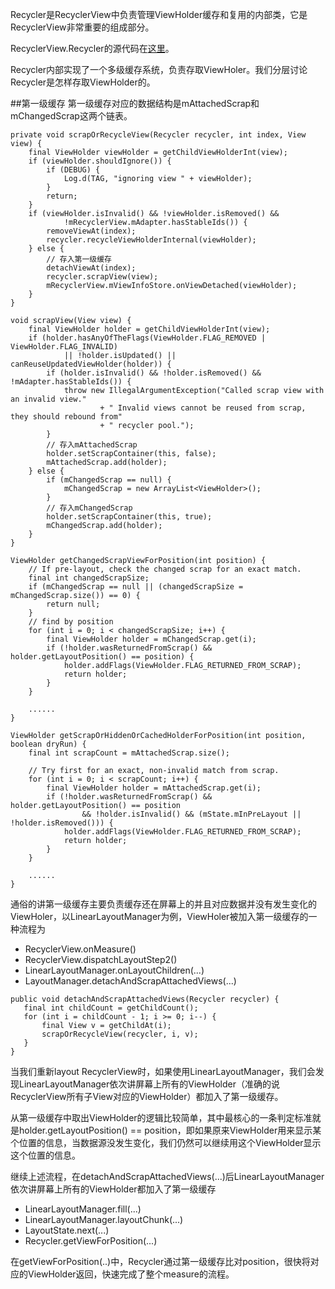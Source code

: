 Recycler是RecyclerView中负责管理ViewHolder缓存和复用的内部类，它是RecyclerView非常重要的组成部分。

RecyclerView.Recycler的源代码在[这里](https://github.com/android/platform_frameworks_support/blob/master/v7/recyclerview/src/android/support/v7/widget/RecyclerView.java#L5144)。

Recycler内部实现了一个多级缓存系统，负责存取ViewHoler。我们分层讨论Recycler是怎样存取ViewHolder的。

##第一级缓存
第一级缓存对应的数据结构是mAttachedScrap和mChangedScrap这两个链表。

```
private void scrapOrRecycleView(Recycler recycler, int index, View view) {
    final ViewHolder viewHolder = getChildViewHolderInt(view);
    if (viewHolder.shouldIgnore()) {
        if (DEBUG) {
            Log.d(TAG, "ignoring view " + viewHolder);
        }
        return;
    }
    if (viewHolder.isInvalid() && !viewHolder.isRemoved() &&
            !mRecyclerView.mAdapter.hasStableIds()) {
        removeViewAt(index);
        recycler.recycleViewHolderInternal(viewHolder);
    } else {
        // 存入第一级缓存
        detachViewAt(index);
        recycler.scrapView(view);
        mRecyclerView.mViewInfoStore.onViewDetached(viewHolder);
    }
}

void scrapView(View view) {
    final ViewHolder holder = getChildViewHolderInt(view);
    if (holder.hasAnyOfTheFlags(ViewHolder.FLAG_REMOVED | ViewHolder.FLAG_INVALID)
            || !holder.isUpdated() || canReuseUpdatedViewHolder(holder)) {
        if (holder.isInvalid() && !holder.isRemoved() && !mAdapter.hasStableIds()) {
            throw new IllegalArgumentException("Called scrap view with an invalid view."
                    + " Invalid views cannot be reused from scrap, they should rebound from"
                    + " recycler pool.");
        }
        // 存入mAttachedScrap
        holder.setScrapContainer(this, false);
        mAttachedScrap.add(holder);
    } else {
        if (mChangedScrap == null) {
            mChangedScrap = new ArrayList<ViewHolder>();
        }
        // 存入mChangedScrap
        holder.setScrapContainer(this, true);
        mChangedScrap.add(holder);
    }
}

ViewHolder getChangedScrapViewForPosition(int position) {
    // If pre-layout, check the changed scrap for an exact match.
    final int changedScrapSize;
    if (mChangedScrap == null || (changedScrapSize = mChangedScrap.size()) == 0) {
        return null;
    }
    // find by position
    for (int i = 0; i < changedScrapSize; i++) {
        final ViewHolder holder = mChangedScrap.get(i);
        if (!holder.wasReturnedFromScrap() && holder.getLayoutPosition() == position) {
            holder.addFlags(ViewHolder.FLAG_RETURNED_FROM_SCRAP);
            return holder;
        }
    }

    ......
}

ViewHolder getScrapOrHiddenOrCachedHolderForPosition(int position, boolean dryRun) {
    final int scrapCount = mAttachedScrap.size();

    // Try first for an exact, non-invalid match from scrap.
    for (int i = 0; i < scrapCount; i++) {
        final ViewHolder holder = mAttachedScrap.get(i);
        if (!holder.wasReturnedFromScrap() && holder.getLayoutPosition() == position
                && !holder.isInvalid() && (mState.mInPreLayout || !holder.isRemoved())) {
            holder.addFlags(ViewHolder.FLAG_RETURNED_FROM_SCRAP);
            return holder;
        }
    }

    ......
}
```

通俗的讲第一级缓存主要负责缓存还在屏幕上的并且对应数据并没有发生变化的ViewHoler，以LinearLayoutManager为例，ViewHoler被加入第一级缓存的一种流程为
- RecyclerView.onMeasure()
- RecyclerView.dispatchLayoutStep2()
- LinearLayoutManager.onLayoutChildren(...)
- LayoutManager.detachAndScrapAttachedViews(...)

 ```
 public void detachAndScrapAttachedViews(Recycler recycler) {
    final int childCount = getChildCount();
    for (int i = childCount - 1; i >= 0; i--) {
        final View v = getChildAt(i);
        scrapOrRecycleView(recycler, i, v);
    }
}
 ```

当我们重新layout RecyclerView时，如果使用LinearLayoutManager，我们会发现LinearLayoutManager依次讲屏幕上所有的ViewHolder（准确的说RecyclerView所有子View对应的ViewHolder）都加入了第一级缓存。

从第一级缓存中取出ViewHolder的逻辑比较简单，其中最核心的一条判定标准就是holder.getLayoutPosition() == position，即如果原来ViewHolder用来显示某个位置的信息，当数据源没发生变化，我们仍然可以继续用这个ViewHolder显示这个位置的信息。

继续上述流程，在detachAndScrapAttachedViews(...)后LinearLayoutManager依次讲屏幕上所有的ViewHolder都加入了第一级缓存
- LinearLayoutManager.fill(...)
- LinearLayoutManager.layoutChunk(...)
- LayoutState.next(...)
- Recycler.getViewForPosition(...)

在getViewForPosition(..)中，Recycler通过第一级缓存比对position，很快将对应的ViewHolder返回，快速完成了整个measure的流程。
